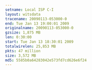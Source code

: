 ```yaml
---
setname: Local ISP C-I
layout: witsdata
tracename: 20090113-053000-0
end: Tue Jan 13 19:00:01 2009
originalname: 20090113-053000-0
gzsize: 1,875 MB
len: 0:30:00
start: Tue Jan 13 18:30:01 2009
totalwirelen: 25,853 MB
pkts: 47 million
size: 3,572 MB
md5: 5585b0a64283042e573fd7cd626e6f24
---
```


